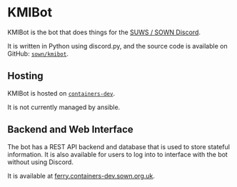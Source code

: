 # KMIBot

KMIBot is the bot that does things for the [SUWS / SOWN Discord](https://sown.org.uk/discord).

It is written in Python using discord.py, and the source code is available on GitHub: [`sown/kmibot`](https://github.com/sown/kmibot).

## Hosting

KMIBot is hosted on [`containers-dev`](../infrastructure/servers/containers.md#containers-dev-containers-1).

It is not currently managed by ansible.

## Backend and Web Interface

The bot has a REST API backend and database that is used to store stateful information. It is also available for users to log into to interface with the bot without using Discord.

It is available at [ferry.containers-dev.sown.org.uk](https://ferry.containers-dev.sown.org.uk).
